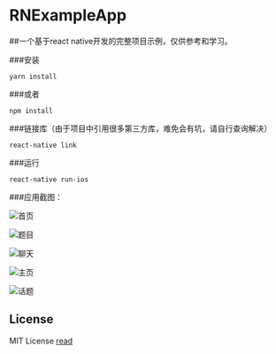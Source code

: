 # RNExampleApp

##一个基于react native开发的完整项目示例，仅供参考和学习。

###安装

```
yarn install

```

###或者

```
npm install

```

###链接库（由于项目中引用很多第三方库，难免会有坑，请自行查询解决）

```
react-native link

```

###运行

```
react-native run-ios

```

###应用截图：

![首页](https://www.yuhechu.com:8090/uploads/image/home.png)

![题目](https://www.yuhechu.com:8090/uploads/image/title.png)

![聊天](https://www.yuhechu.com:8090/uploads/image/chat.png)

![主页](https://www.yuhechu.com:8090/uploads/image/profile.png)

![话题](https://www.yuhechu.com:8090/uploads/image/topic.png)


## License
MIT License [read](https://github.com/Evai/RNExampleApp/blob/master/LICENSE)